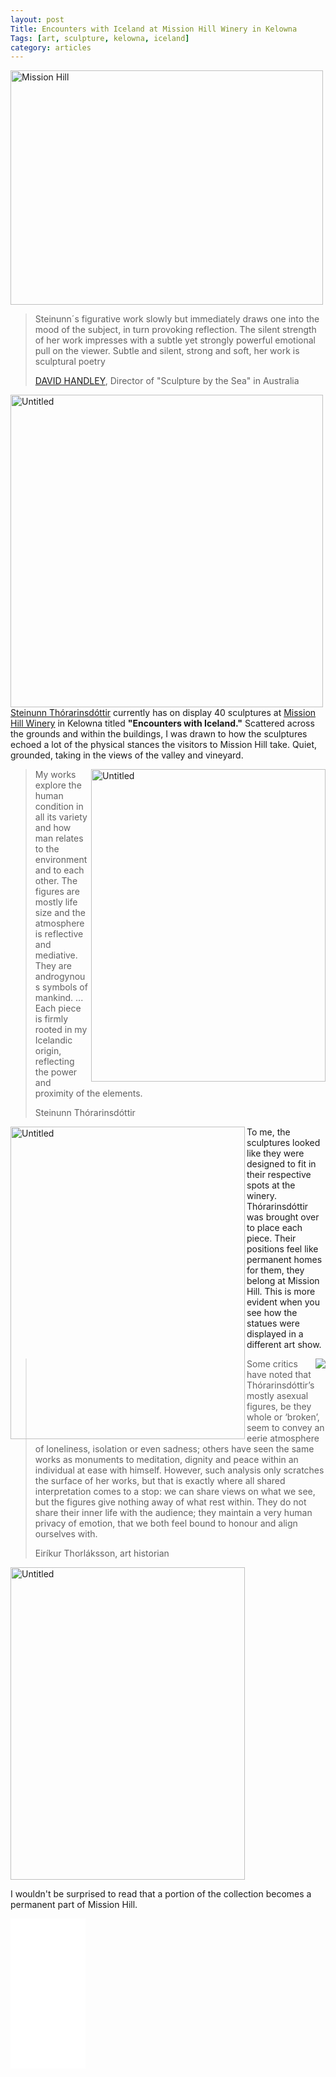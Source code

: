 ```yaml
---
layout: post
Title: Encounters with Iceland at Mission Hill Winery in Kelowna
Tags: [art, sculpture, kelowna, iceland]
category: articles
---
```

<a href="https://www.flickr.com/photos/jmccullough/14820184995" title="Mission Hill by James M., on Flickr"><img src="https://farm3.staticflickr.com/2939/14820184995_51471c4880.jpg" width="500" height="375" alt="Mission Hill"></a>

> Steinunn´s figurative work slowly but immediately draws one into the mood of the subject, in turn provoking reflection. The silent strength of her work impresses with a subtle yet strongly powerful emotional pull on the viewer. Subtle and silent, strong and soft, her work is sculptural poetry
>
> [DAVID HANDLEY](http://www.steinunnth.com/literature.html "David Handley Quote"), Director of "Sculpture by the Sea" in Australia

<img src="https://farm3.staticflickr.com/2905/14817705494_cf4243c8a9.jpg" align="left" width="500" height="500" alt="Untitled">

[Steinunn Thórarinsdóttir](http://www.steinunnth.com/ "Steinunn Thorarinsdottir") currently has on display 40 sculptures at [Mission Hill Winery](http://www.missionhillwinery.com/ "Mission Hill Winery") in Kelowna titled **"Encounters with Iceland."** Scattered across the grounds and within the buildings, I was drawn to how the sculptures echoed a lot of the physical stances the visitors to Mission Hill take. Quiet, grounded, taking in the views of the valley and vineyard. 

<img src="https://farm4.staticflickr.com/3852/14820070785_49b13bfd43.jpg" align="right" width="375" height="500" alt="Untitled">

> My works explore the human condition in all its variety and how man relates to the environment and to each other. The figures are mostly life size and the atmosphere is reflective and mediative. They are androgynous symbols of mankind. ... Each piece is firmly rooted in my Icelandic origin, reflecting the power and proximity of the elements.
> 
> Steinunn Thórarinsdóttir

<img src="https://farm4.staticflickr.com/3904/14576698479_3a49c44fc9.jpg" align="left" width="375" height="500" alt="Untitled" padding="5px">

To me, the sculptures looked like they were designed to fit in their respective spots at the winery. Thórarinsdóttir was brought over to place each piece. Their positions feel like permanent homes for them, they belong at Mission Hill. This is more evident when you see how the statues were displayed in a different art show.

<img src="http://www.steinunnth.com/images/7%202012%20encounter%20scott%20white%20contemporary.jpg" align="right">

> Some critics have noted that Thórarinsdóttir’s mostly asexual figures, be they whole or ‘broken’, seem to convey an eerie atmosphere of loneliness, isolation or even sadness; others have seen the same works as monuments to meditation, dignity and peace within an individual at ease with himself. However, such analysis only scratches the surface of her works, but that is exactly where all shared interpretation comes to a stop: we can share views on what we see, but the figures give nothing away of what rest within. They do not share their inner life with the audience; they maintain a very human privacy of emotion, that we both feel bound to honour and align ourselves with.
>
> Eiríkur Thorláksson, art historian

<img src="https://farm6.staticflickr.com/5592/14633408239_321fed2452.jpg" width="375" height="500" alt="Untitled">

I wouldn't be surprised to read that a portion of the collection becomes a permanent part of Mission Hill. 


<iframe style="width:120px;height:240px;" marginwidth="0" marginheight="0" scrolling="no" frameborder="0" src="//ws-na.amazon-adsystem.com/widgets/q?ServiceVersion=20070822&OneJS=1&Operation=GetAdHtml&MarketPlace=US&source=ss&ref=ss_til&ad_type=product_link&tracking_id=four0b-20&marketplace=amazon&region=US&placement=1770502300&asins=1770502300&linkId=L6X5VMGJYRG5PLT3&show_border=true&link_opens_in_new_window=true">
</iframe>

